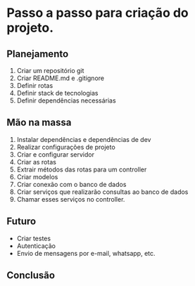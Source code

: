 # Passo a passo para criação do projeto.

## Planejamento

1. Criar um repositório git
2. Criar README.md e .gitignore
3. Definir rotas
4. Definir stack de tecnologias
5. Definir dependências necessárias 

## Mão na massa
1. Instalar dependências e dependências de dev
2. Realizar configurações de projeto
3. Criar e configurar servidor
4. Criar as rotas
5. Extrair métodos das rotas para um controller
6. Criar modelos
7. Criar conexão com o banco de dados
8. Criar serviços que realizarão consultas ao banco de dados
9. Chamar esses serviços no controller.

## Futuro
- Criar testes
- Autenticação
- Envio de mensagens por e-mail, whatsapp, etc.

## Conclusão